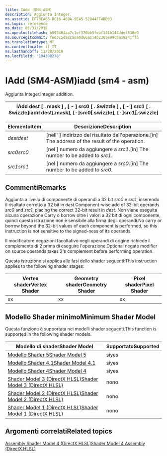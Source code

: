 ```yaml
---
title: IAdd (SM4-ASM)
description: Aggiunta Integer.
ms.assetid: EF78EA65-DC16-469A-9E45-52844FF4BD93
ms.topic: reference
ms.date: 05/31/2018
ms.openlocfilehash: b593484aa7c1ef376bb5febf141b144ddef338e0
ms.sourcegitcommit: fe03c5d92ca6a0d66a114b2303e99c0a19241ffb
ms.translationtype: MT
ms.contentlocale: it-IT
ms.lasthandoff: 11/20/2019
ms.locfileid: "104398278"
---
```

# <a name="iadd-sm4---asm"></a><span data-ttu-id="086a3-103">IAdd (SM4-ASM)</span><span class="sxs-lookup"><span data-stu-id="086a3-103">iadd (sm4 - asm)</span></span>

<span data-ttu-id="086a3-104">Aggiunta Integer.</span><span class="sxs-lookup"><span data-stu-id="086a3-104">Integer addition.</span></span>



| <span data-ttu-id="086a3-105">IAdd dest \[ . mask \] , \[ - \] src0 \[ . Swizzle \] , \[ - \] src1 \[ . Swizzle\]</span><span class="sxs-lookup"><span data-stu-id="086a3-105">iadd dest\[.mask\], \[-\]src0\[.swizzle\], \[-\]src1\[.swizzle\]</span></span> |
|------------------------------------------------------------------|



 



| <span data-ttu-id="086a3-106">Elemento</span><span class="sxs-lookup"><span data-stu-id="086a3-106">Item</span></span>                                                            | <span data-ttu-id="086a3-107">Descrizione</span><span class="sxs-lookup"><span data-stu-id="086a3-107">Description</span></span>                                                   |
|-----------------------------------------------------------------|---------------------------------------------------------------|
| <span data-ttu-id="086a3-108"><span id="dest"></span><span id="DEST"></span>*dest*</span><span class="sxs-lookup"><span data-stu-id="086a3-108"><span id="dest"></span><span id="DEST"></span>*dest*</span></span><br/> | <span data-ttu-id="086a3-109">\[nell' \] indirizzo del risultato dell'operazione.</span><span class="sxs-lookup"><span data-stu-id="086a3-109">\[in\] The address of the result of the operation.</span></span><br/> |
| <span data-ttu-id="086a3-110"><span id="src0"></span><span id="SRC0"></span>*src0*</span><span class="sxs-lookup"><span data-stu-id="086a3-110"><span id="src0"></span><span id="SRC0"></span>*src0*</span></span><br/> | <span data-ttu-id="086a3-111">\[nel \] numero da aggiungere a *src1*.</span><span class="sxs-lookup"><span data-stu-id="086a3-111">\[in\] The number to be added to *src1*.</span></span><br/>           |
| <span data-ttu-id="086a3-112"><span id="src1"></span><span id="SRC1"></span>*src1*</span><span class="sxs-lookup"><span data-stu-id="086a3-112"><span id="src1"></span><span id="SRC1"></span>*src1*</span></span><br/> | <span data-ttu-id="086a3-113">\[nel \] numero da aggiungere a *src0*.</span><span class="sxs-lookup"><span data-stu-id="086a3-113">\[in\] The number to be added to *src0*.</span></span><br/>           |



 

## <a name="remarks"></a><span data-ttu-id="086a3-114">Commenti</span><span class="sxs-lookup"><span data-stu-id="086a3-114">Remarks</span></span>

<span data-ttu-id="086a3-115">Aggiunta a livello di componente di operandi a 32 bit *src0* e *src1*, inserendo il risultato corretto a 32 bit in *dest*.</span><span class="sxs-lookup"><span data-stu-id="086a3-115">Component-wise add of 32-bit operands *src0* and *src1*, placing the correct 32-bit result in *dest*.</span></span> <span data-ttu-id="086a3-116">Non viene eseguita alcuna operazione Carry o borrow oltre i valori a 32 bit di ogni componente, quindi questa istruzione non è sensibile alla firma degli operandi.</span><span class="sxs-lookup"><span data-stu-id="086a3-116">No carry or borrow beyond the 32-bit values of each component is performed, so this instruction is not sensitive to the signed-ness of its operands.</span></span>

<span data-ttu-id="086a3-117">Il modificatore negazioni facoltativo negli operandi di origine richiede il complemento di 2 prima di eseguire l'operazione.</span><span class="sxs-lookup"><span data-stu-id="086a3-117">Optional negate modifier on source operands takes 2's complement before performing operation.</span></span>

<span data-ttu-id="086a3-118">Questa istruzione si applica alle fasi dello shader seguenti:</span><span class="sxs-lookup"><span data-stu-id="086a3-118">This instruction applies to the following shader stages:</span></span>



| <span data-ttu-id="086a3-119">Vertex shader</span><span class="sxs-lookup"><span data-stu-id="086a3-119">Vertex Shader</span></span> | <span data-ttu-id="086a3-120">Geometry shader</span><span class="sxs-lookup"><span data-stu-id="086a3-120">Geometry Shader</span></span> | <span data-ttu-id="086a3-121">Pixel shader</span><span class="sxs-lookup"><span data-stu-id="086a3-121">Pixel Shader</span></span> |
|---------------|-----------------|--------------|
| <span data-ttu-id="086a3-122">x</span><span class="sxs-lookup"><span data-stu-id="086a3-122">x</span></span>             | <span data-ttu-id="086a3-123">x</span><span class="sxs-lookup"><span data-stu-id="086a3-123">x</span></span>               | <span data-ttu-id="086a3-124">x</span><span class="sxs-lookup"><span data-stu-id="086a3-124">x</span></span>            |



 

## <a name="minimum-shader-model"></a><span data-ttu-id="086a3-125">Modello Shader minimo</span><span class="sxs-lookup"><span data-stu-id="086a3-125">Minimum Shader Model</span></span>

<span data-ttu-id="086a3-126">Questa funzione è supportata nei modelli shader seguenti.</span><span class="sxs-lookup"><span data-stu-id="086a3-126">This function is supported in the following shader models.</span></span>



| <span data-ttu-id="086a3-127">Modello di shader</span><span class="sxs-lookup"><span data-stu-id="086a3-127">Shader Model</span></span>                                              | <span data-ttu-id="086a3-128">Supportato</span><span class="sxs-lookup"><span data-stu-id="086a3-128">Supported</span></span> |
|-----------------------------------------------------------|-----------|
| [<span data-ttu-id="086a3-129">Modello Shader 5</span><span class="sxs-lookup"><span data-stu-id="086a3-129">Shader Model 5</span></span>](d3d11-graphics-reference-sm5.md)        | <span data-ttu-id="086a3-130">sì</span><span class="sxs-lookup"><span data-stu-id="086a3-130">yes</span></span>       |
| [<span data-ttu-id="086a3-131">Modello Shader 4,1</span><span class="sxs-lookup"><span data-stu-id="086a3-131">Shader Model 4.1</span></span>](dx-graphics-hlsl-sm4.md)              | <span data-ttu-id="086a3-132">sì</span><span class="sxs-lookup"><span data-stu-id="086a3-132">yes</span></span>       |
| [<span data-ttu-id="086a3-133">Modello Shader 4</span><span class="sxs-lookup"><span data-stu-id="086a3-133">Shader Model 4</span></span>](dx-graphics-hlsl-sm4.md)                | <span data-ttu-id="086a3-134">sì</span><span class="sxs-lookup"><span data-stu-id="086a3-134">yes</span></span>       |
| [<span data-ttu-id="086a3-135">Shader Model 3 (DirectX HLSL)</span><span class="sxs-lookup"><span data-stu-id="086a3-135">Shader Model 3 (DirectX HLSL)</span></span>](dx-graphics-hlsl-sm3.md) | <span data-ttu-id="086a3-136">no</span><span class="sxs-lookup"><span data-stu-id="086a3-136">no</span></span>        |
| [<span data-ttu-id="086a3-137">Shader Model 2 (DirectX HLSL)</span><span class="sxs-lookup"><span data-stu-id="086a3-137">Shader Model 2 (DirectX HLSL)</span></span>](dx-graphics-hlsl-sm2.md) | <span data-ttu-id="086a3-138">no</span><span class="sxs-lookup"><span data-stu-id="086a3-138">no</span></span>        |
| [<span data-ttu-id="086a3-139">Shader Model 1 (DirectX HLSL)</span><span class="sxs-lookup"><span data-stu-id="086a3-139">Shader Model 1 (DirectX HLSL)</span></span>](dx-graphics-hlsl-sm1.md) | <span data-ttu-id="086a3-140">no</span><span class="sxs-lookup"><span data-stu-id="086a3-140">no</span></span>        |



 

## <a name="related-topics"></a><span data-ttu-id="086a3-141">Argomenti correlati</span><span class="sxs-lookup"><span data-stu-id="086a3-141">Related topics</span></span>

<dl> <dt>

[<span data-ttu-id="086a3-142">Assembly Shader Model 4 (DirectX HLSL)</span><span class="sxs-lookup"><span data-stu-id="086a3-142">Shader Model 4 Assembly (DirectX HLSL)</span></span>](dx-graphics-hlsl-sm4-asm.md)
</dt> </dl>

 

 





